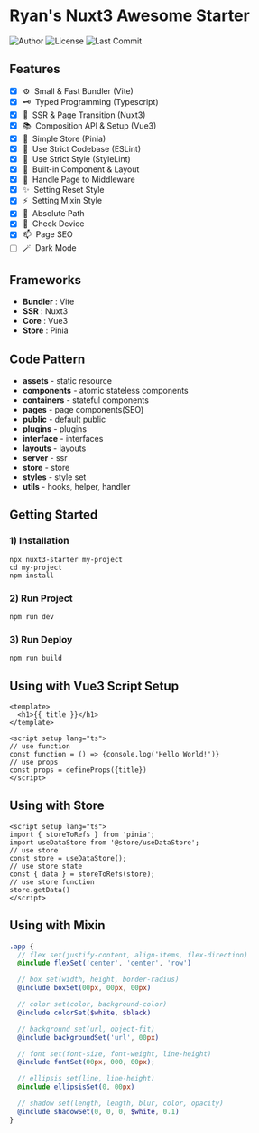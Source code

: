 # Ryan's Nuxt3 Awesome Starter

![Author](https://img.shields.io/badge/Author-ryan-orange.svg)
![License](https://img.shields.io/badge/License-MIT-blue.svg)
![Last Commit](https://img.shields.io/github/last-commit/ryan-ahn/npm-nuxt3-starter)

## Features
- [x] ⚙️&nbsp;&nbsp;Small & Fast Bundler (Vite)
- [x] 🗝️&nbsp;&nbsp;Typed Programming (Typescript)
- [x] 🧩&nbsp;&nbsp;SSR & Page Transition (Nuxt3)
- [x] 📚&nbsp;&nbsp;Composition API & Setup (Vue3)
- [x] 🕋&nbsp;&nbsp;Simple Store (Pinia)
- [x] 📙&nbsp;&nbsp;Use Strict Codebase (ESLint)
- [x] 📘&nbsp;&nbsp;Use Strict Style (StyleLint)
- [x] 🧵&nbsp;&nbsp;Built-in Component & Layout
- [x] 🚰&nbsp;&nbsp;Handle Page to Middleware
- [x] ✨&nbsp;&nbsp;Setting Reset Style
- [x] ⚡️&nbsp;&nbsp;Setting Mixin Style
- [x] 📍&nbsp;&nbsp;Absolute Path
- [x] 📱&nbsp;&nbsp;Check Device
- [x] 📫&nbsp;&nbsp;Page SEO
- [ ] 🪄&nbsp;&nbsp;Dark Mode

## Frameworks
- **Bundler** : Vite
- **SSR** : Nuxt3
- **Core** : Vue3
- **Store** : Pinia

## Code Pattern
- **assets** - static resource <br/>
- **components** - atomic stateless components <br/>
- **containers** - stateful components <br/>
- **pages** - page components(SEO) <br/>
- **public** - default public <br/>
- **plugins** - plugins <br/>
- **interface** - interfaces <br/>
- **layouts** - layouts <br/>
- **server** - ssr <br/>
- **store** - store <br/>
- **styles** - style set <br/>
- **utils** - hooks, helper, handler <br/>


## Getting Started
### 1) Installation
```shell
npx nuxt3-starter my-project
cd my-project
npm install
```
### 2) Run Project
```shell
npm run dev
```
### 3) Run Deploy
```shell
npm run build
```

## Using with Vue3 Script Setup
```vue
<template>
  <h1>{{ title }}</h1>
</template>

<script setup lang="ts">
// use function
const function = () => {console.log('Hello World!')}
// use props
const props = defineProps({title})
</script>
```

## Using with Store
```vue
<script setup lang="ts">
import { storeToRefs } from 'pinia';
import useDataStore from '@store/useDataStore';
// use store
const store = useDataStore();
// use store state
const { data } = storeToRefs(store);
// use store function
store.getData()
</script>
```

## Using with Mixin

```scss
.app {
  // flex set(justify-content, align-items, flex-direction)
  @include flexSet('center', 'center', 'row')

  // box set(width, height, border-radius)
  @include boxSet(00px, 00px, 00px)

  // color set(color, background-color)
  @include colorSet($white, $black)

  // background set(url, object-fit)
  @include backgroundSet('url', 00px)

  // font set(font-size, font-weight, line-height)
  @include fontSet(00px, 000, 00px);

  // ellipsis set(line, line-height)
  @include ellipsisSet(0, 00px)

  // shadow set(length, length, blur, color, opacity)
  @include shadowSet(0, 0, 0, $white, 0.1)
}
```
